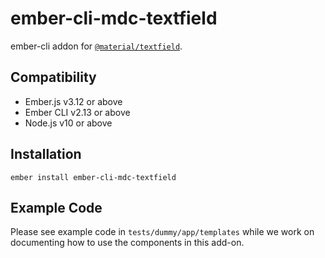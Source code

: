 ember-cli-mdc-textfield
========================

ember-cli addon for [`@material/textfield`](https://github.com/material-components/material-components-web/tree/master/packages/mdc-textfield).


Compatibility
------------------------------------------------------------------------------

* Ember.js v3.12 or above
* Ember CLI v2.13 or above
* Node.js v10 or above


Installation
------------

    ember install ember-cli-mdc-textfield
    
Example Code
---------------

Please see example code in `tests/dummy/app/templates` while we work on documenting how to 
use the components in this add-on.

